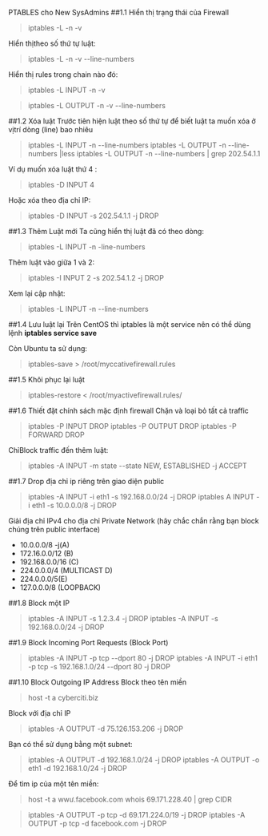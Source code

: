 PTABLES cho New SysAdmins
##1.1 Hiển thị trạng thái của Firewall
>iptables -L -n -v

Hiển thịtheo số thứ tự luật:
>iptables -L -n -v --line-numbers

Hiển thị rules trong chain nào đó:
>iptables -L INPUT -n -v

>iptables -L OUTPUT -n -v --line-numbers

##1.2 Xóa luật
Trước tiên hiện luật theo số thứ tự để biết luật ta muốn xóa ở vịtrí dòng (line) bao nhiêu
>iptables -L INPUT -n --line-numbers
>iptables -L OUTPUT -n --line-numbers |less
>iptables -L OUTPUT -n --line-numbers | grep 202.54.1.1

Ví dụ muốn xóa luật thứ 4 :
>iptables -D INPUT 4

Hoặc xóa theo địa chỉ IP:
>iptables -D INPUT -s 202.54.1.1 -j DROP

##1.3 Thêm Luật mới
Ta cũng hiển thị luật đã có theo dòng:
>iptables -L INPUT -n -line-numbers

Thêm luật vào giữa 1 và 2:
>iptables -I INPUT 2 -s 202.54.1.2 -j DROP

Xem lại cập nhật:
>iptables -L INPUT -n --line-numbers

##1.4 Lưu luật lại
Trên CentOS thì iptables là một service nên có thể dùng lệnh **iptables service save**

Còn Ubuntu ta sử dụng:
>iptables-save > /root/myccativefirewall.rules

##1.5 Khôi phục lại luật
>iptables-restore < /root/myactivefirewall.rules/

##1.6 Thiết đặt chính sách mặc định firewall 
Chặn và loại bỏ tất cả traffic
>iptables -P INPUT DROP
>iptables -P OUTPUT DROP
>iptables -P FORWARD DROP

ChỉBlock traffic đến thêm luật:
>iptables -A INPUT -m state --state NEW, ESTABLISHED -j ACCEPT

##1.7 Drop địa chỉ ip riêng trên giao diện public
>iptables -A INPUT -i eth1 -s 192.168.0.0/24 -j DROP
>iptables A INPUT -i eth1 -s 10.0.0.0/8 -j DROP

Giải địa chỉ IPv4 cho địa chỉ Private Network (hãy chắc chắn rằng bạn block chúng trên public interface)
* 10.0.0.0/8 -j(A)
* 172.16.0.0/12 (B)
* 192.168.0.0/16 (C)
* 224.0.0.0/4 (MULTICAST D)
* 224.0.0.0/5(E)
* 127.0.0.0/8 (LOOPBACK)

##1.8 Block một IP
>iptables -A INPUT -s 1.2.3.4 -j DROP
>iptables -A INPUT -s 192.168.0.0/24 -j DROP

##1.9 Block Incoming Port Requests (Block Port)
>iptables -A INPUT -p tcp --dport 80 -j DROP
>iptables -A INPUT -i eth1 -p tcp -s 192.168.1.0/24 --dport 80 -j DROP

##1.10 Block Outgoing IP Address
Block theo tên miền
>host -t a cyberciti.biz

Block với địa chỉ IP
>iptables -A OUTPUT -d 75.126.153.206 -j DROP

Bạn có thể sử dụng bằng một subnet:
>iptables -A OUTPUT -d 192.168.1.0/24 -j DROP
>iptables -A OUTPUT -o eth1 -d 192.168.1.0/24 -j DROP

Để tìm ip của một tên miền:
>host -t a wwư.facebook.com
>whois 69.171.228.40 | grep CIDR

>iptables -A OUTPUT -p tcp -d 69.171.224.0/19 -j DROP
>iptables -A OUTPUT -p tcp -d facebook.com -j DROP
